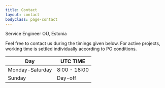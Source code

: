 ```yaml
---
title: Contact
layout: contact
bodyClass: page-contact
---
```


Service Engineer OÜ, Estonia

Feel free to contact us during the timings given below.
For active projects, working time is settled individually according to PO conditions.

| Day       | UTC TIME        |
| --------- | --------------- |
| Monday-Saturday | 8:00 - 18:00 |
| Sunday | Day-off         |
